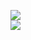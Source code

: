 [![](https://img.shields.io/badge/Made%20With-Github%20Spray-lightgrey.svg?style=for-the-badge&logo=github)](https://github.com/Annihil/github-spray#30641)  
[![](https://i.imgur.com/2DrTn0Z.gif)](https://github.com/Annihil/github-spray)